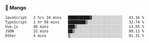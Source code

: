 ### 🥭 Mango

<!--START_SECTION:waka-->

```txt
JavaScript   2 hrs 34 mins   ██████████▓░░░░░░░░░░░░░░   43.16 %
TypeScript   1 hr 56 mins    ████████▒░░░░░░░░░░░░░░░░   32.74 %
Vue.js       48 mins         ███▒░░░░░░░░░░░░░░░░░░░░░   13.55 %
JSON         32 mins         ██▒░░░░░░░░░░░░░░░░░░░░░░   09.11 %
Other        4 mins          ▒░░░░░░░░░░░░░░░░░░░░░░░░   01.31 %
```

<!--END_SECTION:waka-->
